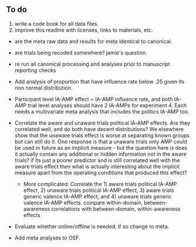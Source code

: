 ## To do

1. write a code book for all data files.
2. improve this readme with licenses, links to materials, etc.



- are the meta raw data and results for meta identical to canonical.

- are trials being recoded somewhere? jamie's question.
- re run all canonical processing and analyses prior to manuscript reporting checks

- Add analysis of proportion that have influence rate below .25 given its non normal distribution.
- Participant level IA-AMP effect ~ IA-AMP influence rate, and both IA-AMP trial level analyses should have 2 IA-AMPs for experiment 4. Each needs a multivariate meta analysis that includes the politics IA-AMP too.
- Correlate the aware and unaware trials political IA-AMP effects. Are they correlated well, and do both have decent distributions? We elsewhere show that the unaware trials effect is worse at separating known groups but can still do it. One response is that a unaware trials only AMP could be used in future as an implicit measure - but the question here is does it actually contain any additional or hidden information not in the aware trials? if its just a poorer predictor and is still correlated well with the aware trials effect then what is actually interesting about the implicit measure apart from the operating conditions that produced this effect?
  - More complicated: Correlate the 1) aware trials political IA-AMP effect, 2) unaware trials political IA-AMP effect, 3) aware trials generic valence IA-AMP effect, and 4) unaware trials generic valence IA-AMP effects. compare within-domain, between-awareness correlations with between-domain, within-awareness effects 
- Evaluate whether online/offline is needed, if so change to meta.
- Add meta analyses to OSF.